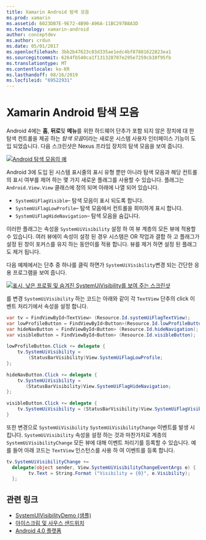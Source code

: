 ```yaml
---
title: Xamarin Android 탐색 모음
ms.prod: xamarin
ms.assetid: 6023DB7E-9E72-4B90-A96A-11BC297B8A3D
ms.technology: xamarin-android
author: conceptdev
ms.author: crdun
ms.date: 05/01/2017
ms.openlocfilehash: 3bb2b47623c03d335ae1edc4bf87881622823ea1
ms.sourcegitcommit: 6264fb540ca1f131328707e295e7259cb10f95fb
ms.translationtype: MT
ms.contentlocale: ko-KR
ms.lasthandoff: 08/16/2019
ms.locfileid: "69522931"
---
```

# <a name="xamarinandroid-navigation-bar"></a>Xamarin Android 탐색 모음

Android 4에는 **홈**, **뒤로**및 **메뉴**를 위한 하드웨어 단추가 포함 되지 않은 장치에 대 한 탐색 컨트롤을 제공 하는 *탐색 모음*이라는 새로운 시스템 사용자 인터페이스 기능이 도입 되었습니다.
다음 스크린샷은 Nexus 프라임 장치의 탐색 모음을 보여 줍니다.

 [![Android 탐색 모음의 예](navigation-bar-images/19-navbar.png)](navigation-bar-images/19-navbar.png#lightbox)

Android 3에 도입 된 시스템 표시줄의 표시 유형 뿐만 아니라 탐색 모음과 해당 컨트롤의 표시 여부를 제어 하는 몇 가지 새로운 플래그를 사용할 수 있습니다. 플래그는 `Android.View.View` 클래스에 정의 되며 아래에 나열 되어 있습니다.

- `SystemUiFlagVisible`&ndash; 탐색 모음이 표시 되도록 합니다. 
- `SystemUiFlagLowProfile`&ndash; 탐색 모음에서 컨트롤을 희미하게 표시 합니다. 
- `SystemUiFlagHideNavigation`&ndash; 탐색 모음을 숨깁니다. 


이러한 플래그는 속성을 `SystemUiVisibility` 설정 하 여 뷰 계층의 모든 뷰에 적용할 수 있습니다. 여러 뷰에이 속성이 설정 된 경우 시스템은 OR 작업과 결합 하 고 플래그가 설정 된 창이 포커스를 유지 하는 동안이를 적용 합니다. 뷰를 제거 하면 설정 된 플래그도 제거 됩니다.

다음 예제에서는 단추 중 하나를 클릭 하면가 `SystemUiVisibility`변경 되는 간단한 응용 프로그램을 보여 줍니다.

 [![표시, 낮은 프로필 및 숨겨진 SystemUiVisibility를 보여 주는 스크린샷](navigation-bar-images/18-systemuivisibility.png)](navigation-bar-images/18-systemuivisibility.png#lightbox)

를 변경 `SystemUiVisibility` 하는 코드는 아래와 같이 각 `TextView` 단추의 click 이벤트 처리기에서 속성을 설정 합니다.

```csharp
var tv = FindViewById<TextView> (Resource.Id.systemUiFlagTextView);
var lowProfileButton = FindViewById<Button>(Resource.Id.lowProfileButton);
var hideNavButton = FindViewById<Button> (Resource.Id.hideNavigation);
var visibleButton = FindViewById<Button> (Resource.Id.visibleButton);
           
lowProfileButton.Click += delegate {
    tv.SystemUiVisibility =
        (StatusBarVisibility)View.SystemUiFlagLowProfile;
};
           
hideNavButton.Click += delegate {
    tv.SystemUiVisibility =
       (StatusBarVisibility)View.SystemUiFlagHideNavigation;        
};
           
visibleButton.Click += delegate {
    tv.SystemUiVisibility = (StatusBarVisibility)View.SystemUiFlagVisible;
}
```

또한 변경으로 `SystemUiVisibility` `SystemUiVisibilityChange` 이벤트를 발생 시킵니다. `SystemUiVisibility` 속성을 설정 하는 것과 마찬가지로 계층의 `SystemUiVisibilityChange` 모든 뷰에 대해 이벤트 처리기를 등록할 수 있습니다. 예를 들어 아래 코드는 `TextView` 인스턴스를 사용 하 여 이벤트를 등록 합니다.

```csharp
tv.SystemUiVisibilityChange +=
  delegate(object sender, View.SystemUiVisibilityChangeEventArgs e) {
        tv.Text = String.Format ("Visibility = {0}", e.Visibility);
  };
```



## <a name="related-links"></a>관련 링크

- [SystemUIVisibilityDemo (샘플)](https://docs.microsoft.com/samples/xamarin/monodroid-samples/systemuivisibilitydemo)
- [아이스크림 및 사우스 샌드위치](http://www.android.com/about/ice-cream-sandwich/)
- [Android 4.0 플랫폼](https://developer.android.com/sdk/android-4.0.html)
